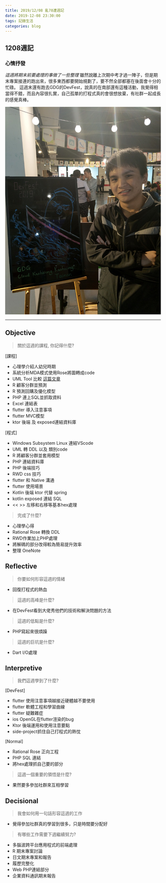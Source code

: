 ```yaml
---
title: 2019/12/08 亂78遭週記
date: 2019-12-08 23:30:00
tags: 記錄生活
categories: blog
---
```

## **1208週記**

### 心情抒發
*這週將期末前要處理的事做了一些整理*
雖然說離上次期中考才過一陣子，但是期末專案接連的跑出來，很多東西都要開始規劃了，要不然全部都塞在後面會十分的忙碌。
這週末還有跑去GDG的DevFest，說真的在南部還有這種活動，我覺得相當得不錯，而且內容很扎實，自己孤單的打程式真的會很想放棄，有社群一起成長的感覺真棒。
<!-- more -->
![](https://raw.githubusercontent.com/kidneyweakx/img-host/image/image/2019120801.jpg)


---
<!-- more -->
## **Objective**

> 關於這週的課程, 你記得什麼?

[課程]
- 心理學介紹人幼兒時期
- 系統分析MDA模式使用Rose將圖轉成code
- UML Tool 比較 [這篇文章](https://cloud.tencent.com/developer/article/1511009)
- R 顧客分群並預測
- R 預測回購及優化模型
- PHP 連上SQL並抓取資料
- Excel 連結表
- flutter 導入注意事項
- flutter MVC模型
- ktor 後端 及 exposed連結資料庫

[程式]
- Windows Subsystem Linux 連結VScode
- UML 轉 DDL 以及 類別code
- R 將顧客分群並套用模型
- PHP 連結資料庫
- PHP 後端技巧
- RWD css 技巧
- flutter 和 Native 溝通
- flutter 使用場景
- Kotlin 後端 ktor 代替 spring
- kotlin exposed 連結 SQL
- << >> 左移和右移等基本hex處理

> 完成了什麼?

- 心理學心得
- Rational Rose 轉換 DDL
- RWD作業加上PHP處理
- 將解碼的部分改得較為簡易提升效率
- 整理 OneNote


## **Reflective**

> 你要如何形容這週的情緒

* 回復打程式的熱血

> 這週的高峰是什麼?

* 在DevFest看到大佬秀他們的技術和解決問題的方法

> 這週的低點是什麼?

* PHP寫起來很煩躁

> 這週的巨坑是什麼?

* Dart I/O處理

## **Interpretive**

> 我們這週學到了什麼?

[DevFest]
- flutter 使用注意事項越接近硬體越不要使用
- flutter 軟體工程和學習曲線
- flutter 疑難雜症
- ios OpenGL在flutter渲染的bug
- Ktor 後端運用和使用注意要點
- side-project抓住自己打程式的熱忱

[Normal]
- Rational Rose 正向工程
- PHP SQL 連結
- 將hex處理抓自己要的部分

> 這週一個重要的領悟是什麼?

* 果然要多參加社群來互相學習

## **Decisional**

> 我會如何用一句話形容這週的工作

* 覺得參加社群真的學習到很多，只是時間要分配好

> 有哪些工作需要下週繼續努力?

- 多腦波跨平台應用程式的前端處理
- R 期末專案討論
- 日文期末專案和報告
- 履歷完整化
- Web PHP連結部分
- 企業資料通訊期末報告

